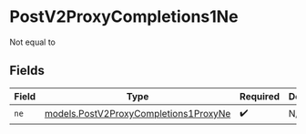 # PostV2ProxyCompletions1Ne

Not equal to


## Fields

| Field                                                                                | Type                                                                                 | Required                                                                             | Description                                                                          |
| ------------------------------------------------------------------------------------ | ------------------------------------------------------------------------------------ | ------------------------------------------------------------------------------------ | ------------------------------------------------------------------------------------ |
| `ne`                                                                                 | [models.PostV2ProxyCompletions1ProxyNe](../models/postv2proxycompletions1proxyne.md) | :heavy_check_mark:                                                                   | N/A                                                                                  |